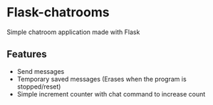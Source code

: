 # Flask-chatrooms
Simple chatroom application made with Flask

## Features
- Send messages
- Temporary saved messages (Erases when the program is stopped/reset)
- Simple increment counter with chat command to increase count
